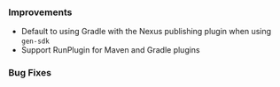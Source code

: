 ### Improvements

- Default to using Gradle with the Nexus publishing plugin when using `gen-sdk`
- Support RunPlugin for Maven and Gradle plugins

### Bug Fixes
